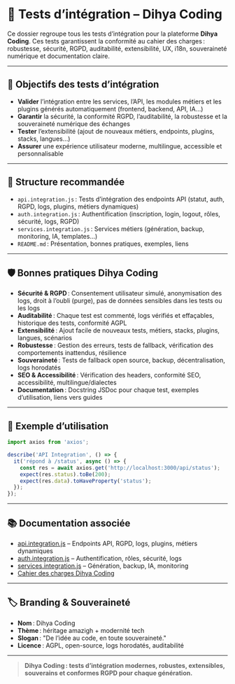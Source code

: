 # 🔗 Tests d’intégration – Dihya Coding

Ce dossier regroupe tous les tests d’intégration pour la plateforme **Dihya Coding**. Ces tests garantissent la conformité au cahier des charges : robustesse, sécurité, RGPD, auditabilité, extensibilité, UX, i18n, souveraineté numérique et documentation claire.

---

## 🚀 Objectifs des tests d’intégration

- **Valider** l’intégration entre les services, l’API, les modules métiers et les plugins générés automatiquement (frontend, backend, API, IA…)
- **Garantir** la sécurité, la conformité RGPD, l’auditabilité, la robustesse et la souveraineté numérique des échanges
- **Tester** l’extensibilité (ajout de nouveaux métiers, endpoints, plugins, stacks, langues…)
- **Assurer** une expérience utilisateur moderne, multilingue, accessible et personnalisable

---

## 📁 Structure recommandée

- `api.integration.js` : Tests d’intégration des endpoints API (statut, auth, RGPD, logs, plugins, métiers dynamiques)
- `auth.integration.js` : Authentification (inscription, login, logout, rôles, sécurité, logs, RGPD)
- `services.integration.js` : Services métiers (génération, backup, monitoring, IA, templates…)
- `README.md` : Présentation, bonnes pratiques, exemples, liens

---

## 🛡️ Bonnes pratiques Dihya Coding

- **Sécurité & RGPD** : Consentement utilisateur simulé, anonymisation des logs, droit à l’oubli (purge), pas de données sensibles dans les tests ou les logs
- **Auditabilité** : Chaque test est commenté, logs vérifiés et effaçables, historique des tests, conformité AGPL
- **Extensibilité** : Ajout facile de nouveaux tests, métiers, stacks, plugins, langues, scénarios
- **Robustesse** : Gestion des erreurs, tests de fallback, vérification des comportements inattendus, résilience
- **Souveraineté** : Tests de fallback open source, backup, décentralisation, logs horodatés
- **SEO & Accessibilité** : Vérification des headers, conformité SEO, accessibilité, multilingue/dialectes
- **Documentation** : Docstring JSDoc pour chaque test, exemples d’utilisation, liens vers guides

---

## 📝 Exemple d’utilisation

```js
import axios from 'axios';

describe('API Integration', () => {
  it('répond à /status', async () => {
    const res = await axios.get('http://localhost:3000/api/status');
    expect(res.status).toBe(200);
    expect(res.data).toHaveProperty('status');
  });
});
```

---

## 📚 Documentation associée

- [api.integration.js](./api.integration.js) – Endpoints API, RGPD, logs, plugins, métiers dynamiques
- [auth.integration.js](./auth.integration.js) – Authentification, rôles, sécurité, logs
- [services.integration.js](./services.integration.js) – Génération, backup, IA, monitoring
- [Cahier des charges Dihya Coding](../../../docs/user_guide/README.md)

---

## 🏷️ Branding & Souveraineté

- **Nom** : Dihya Coding
- **Thème** : héritage amazigh + modernité tech
- **Slogan** : "De l’idée au code, en toute souveraineté."
- **Licence** : AGPL, open-source, logs horodatés, auditabilité

---

> **Dihya Coding : tests d’intégration modernes, robustes, extensibles, souverains et conformes RGPD pour chaque génération.**